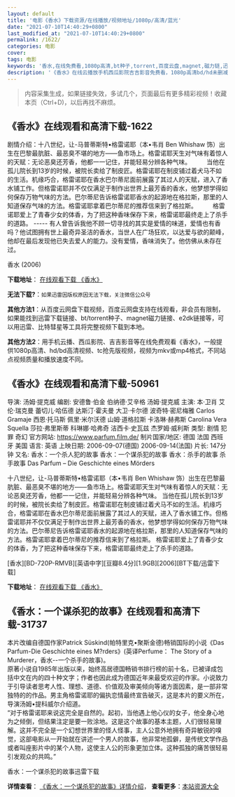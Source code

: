 ```yaml
---
layout: default
title: '电影《香水》下载资源/在线播放/视频地址/1080p/高清/蓝光'
date: "2021-07-10T14:40:29+0800"
last_modified_at: "2021-07-10T14:40:29+0800"
permalink: /1622/
categories: 电影
cover:
tags: 电影
keywords: '香水,在线免费看,1080p高清,bt种子,torrent,百度云盘,magnet,磁力链,迅雷下载资源'
description: '《香水》在线云播放手机西瓜影院吉吉影音免费看，1080p高清bd/hd未删减完整版和tc抢先枪版，mkv/mp4格式，附带bt/torrent种子、magnet/磁力链、百度云盘、网盘资源迅雷下载链接'
---
```


>内容采集生成，如果链接失效，多试几个，页面最后有更多精彩视频！收藏本页（Ctrl+D)，以后再找不麻烦。


## 《香水》在线观看和高清下载-1622

剧情介绍：十八世纪，让-马普蒂斯特•格雷诺耶（本•韦肖 Ben Whishaw 饰）出生在巴黎最肮脏、最恶臭不堪的地方——鱼市场上。格雷诺耶天生对气味有着惊人的天赋：无论恶臭还芳香，他都一一记住，并能轻易分辨各种气味。  　　当他在孤儿院长到13岁的时候，被院长卖给了制皮匠。格雷诺耶在制皮铺过着犬马不如的生活。机缘巧合，格雷诺耶在香水巴尔蒂尼面前展露了其过人的天赋，进入了香水铺工作。但格雷诺耶并不仅仅满足于制作出世界上最芳香的香水，他梦想学得如何保存万物气味的方法。巴尔蒂尼告诉格雷诺耶香水的起源地在格拉斯，那里的人知道保存气味的方法。格雷诺耶拿着巴尔蒂尼的推荐信来到了格拉斯。  　　格雷诺耶爱上了青春少女的体香，为了把这种香味保存下来，格雷诺耶最终走上了杀手的道路。 ----- 有人曾告诉我他不顾一切寻找的其实是爱情的味道，爱情也有香吗？他试图拥有世上最奇异圣洁的香水，当世人在广场狂欢，以达爱与欲的颠峰，他却在最后发现他已失去爱人的能力。没有爱情，香味消失了。他仿佛从未存在过。


香水 (2006)

**下载地址**： [在线观看下载 《香水》](https://www.btbtdy.me/btdy/dy4092.html) 


**无法下载?**：`如果迅雷因版权原因无法下载，关注微信公众号 `

**其他方法1**：从百度云网盘下载视频，百度云网盘支持在线观看，非会员有限制，如果能找到迅雷下载链接、bt/torrent种子、magnet磁力链接、e2dk链接等，可以用迅雷、比特彗星等工具将完整视频下载到本地。

**其他方法2**：用手机云播、西瓜影院、吉吉影音等在线免费观看《香水》，一般提供1080p高清、hd/bd高清视频、tc抢先版视频，视频为mkv或mp4格式，不同站点视频质量和播放速度不同。


## 《香水》在线观看和高清下载-50961

导演: 汤姆·提克威 编剧: 安德鲁·伯金 伯纳德·艾辛格 汤姆·提克威 主演: 本·卫肖 艾伦·瑞克曼 蕾切儿·哈伍德 达斯汀·霍夫曼 大卫·卡尔德 波奇特·密尼梅雅 Carlos Gramaje 西恩·托马斯 佩里·米尔沃德 山姆·道格拉斯 卡洛琳·赫弗斯 Carolina Vera Squella 莎拉·弗里斯蒂 科琳娜·哈弗奇 洁西卡·史瓦兹 杰罗姆·威利斯 类型: 剧情 犯罪 奇幻 官方网站: https://www.parfum.film.de/ 制片国家/地区: 德国 法国 西班牙 美国 语言: 英语 上映日期: 2006-09-07(德国) 2006-09-14(法国) 片长: 147分钟 又名: 香水：一个杀人犯的故事 香水：一个谋杀犯的故事 香水：杀手的故事 杀手故事 Das Parfum – Die Geschichte eines Mörders

十八世纪，让-马普蒂斯特•格雷诺耶（本•韦肖 Ben Whishaw 饰）出生在巴黎最肮脏、最恶臭不堪的地方——鱼市场上。格雷诺耶天生对气味有着惊人的天赋：无论恶臭还芳香，他都一一记住，并能轻易分辨各种气味。 当他在孤儿院长到13岁的时候，被院长卖给了制皮匠。格雷诺耶在制皮铺过着犬马不如的生活。机缘巧合，格雷诺耶在香水巴尔蒂尼面前展露了其过人的天赋，进入了香水铺工作。但格雷诺耶并不仅仅满足于制作出世界上最芳香的香水，他梦想学得如何保存万物气味的方法。巴尔蒂尼告诉格雷诺耶香水的起源地在格拉斯，那里的人知道保存气味的方法。格雷诺耶拿着巴尔蒂尼的推荐信来到了格拉斯。 格雷诺耶爱上了青春少女的体香，为了把这种香味保存下来，格雷诺耶最终走上了杀手的道路。


[香水][BD-720P-RMVB][英语中字][豆瓣8.4分][1.9GB][2006][BT下载/迅雷下载]

**下载地址**： [在线观看下载 《香水》](https://www.btdx8.com/torrent/perfume_the_story_of_a_murderer_2006.html) 


## 《香水：一个谋杀犯的故事》在线观看和高清下载-31737

本片改编自德国作家Patrick Süskind(帕特里克•聚斯金德)畅销国际的小说《Das Parfum-Die Geschichte eines M?rders》(英译Perfume： The Story of a Murderer，香水--一个杀手的故事)。<br />原著小说自1985年出版以来，始终高居德国畅销书排行榜的前十名，已被译成包括中文在内的四十种文字；作者也因此成为德国近年来最受欢迎的作家。小说致力于引导读者思考人性、理想、道德、价值观及审美倾向等诸方面因素，是一部非常独特的的作品。男主角格雷诺耶的偏执恋情最终宣告破灭，这是本片的要义所在，导演汤姆•提科威尔介绍道。<br />“对于格雷诺耶来说这完全是自然的。起初，当他遇上他心仪的女子，他全身心地为之倾倒，但结果注定是要一败涂地。这是这个故事的基本主题，人们很轻易理解。这并不完全是一个幻想世界里的怪人怪事，主人公意外地拥有奇异敏锐的嗅觉，这部电影从一开始就在讲述一个男人的故事，他非常地孤僻，是传统文学作品或者叫座影片中的某个人物，这使主人公的形象更加立体。这种孤独的痛苦很轻易引发观众的共鸣。&rdquo;


香水：一个谋杀犯的故事迅雷下载

**详情查看**： [《香水：一个谋杀犯的故事》详情介绍](/movie/31737/)， **查看更多**：[本站资源大全](/movie/t/all/)

